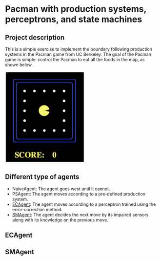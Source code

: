 # Pacman with production systems, perceptrons, and state machines

## Project description
This is a simple exercise to implement the boundary following production systems in the
Pacman game from UC Berkeley. The goal of the Pacman game is simple: control the
Pacman to eat all the foods in the map, as shown below.

<img src="/images/pacman.png" alt="pacman game" style="height: 300px;"/>

## Different type of agents
- NaiveAgent: The agent goes west until it cannot.
- PSAgent: The agent moves according to a pre-defined production system.
- [ECAgent](ecagent): The agent moves according to a perceptron trained using the error-correction method.
- [SMAgent](smagent): The agent decides the next move by its impaired sensors along with its knowledge on the previous move.

<a name="ecagent"/>
<a name="smagent"/>

## ECAgent

## SMAgent
